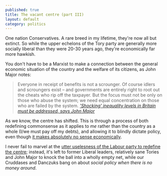 ```yaml
---
published: true
title: The vacant centre (part III)
layout: default
category: politics
---
```



One nation Conservatives. A rare breed in my lifetime, they're now all but extinct. So while the upper echelons of the Tory party are generally more socially liberal than they were 20-30 years ago, they're economically far more hawkish.

You don't have to be a Marxist to make a connection between the general economic situation of the country and the welfare of its citizens, as John Major notes:

> Everyone in receipt of benefits is not a scrounger. Of course idlers and scroungers exist – and governments are entirely right to root out the cheats who rip off the taxpayer. But the focus must not be only on those who abuse the system; we need equal concentration on those who are failed by the system. <cite>['Shocking' inequality levels in Britain must be addressed, says John Major](http://www.theguardian.com/politics/2015/nov/11/john-major-blasts-shocking-inequality-levels-in-britain)</cite>

As we know, the centre has shifted. This is through a process of both redefining commonsense as it applies to _me_ rather than the country as a whole (I/we must pay off my debts), and allowing it to blindly dictate policy, even though [it makes absolutely no sense economically](http://mainlymacro.blogspot.co.uk/2015/11/where-would-you-get-money-from.html).

I never fail to marvel at the [utter uselesness of the Labour party to redefine the centre](http://www.nobulbs.com/not-found-it-yet/); instead, it's left to former Liberal leaders, relatively sane Tories and John Major to knock the ball into a wholly empty net, while our Cruddases and Danczuks bang on about _social policy when there is no money around_.

